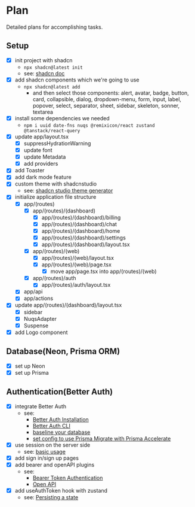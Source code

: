 # Plan

Detailed plans for accomplishing tasks.

## Setup

- [x] init project with shadcn
  - `npx shadcn@latest init`
  - see: [shadcn doc](https://ui.shadcn.com/docs/installation/next)
- [x] add shadcn components which we're going to use
  - `npx shadcn@latest add`
    - and then select those components: alert, avatar, badge, button, card, collapsible, dialog, dropdown-menu, form, input, label, popover, select, separator, sheet, sidebar, skeleton, sonner, textarea
- [x] install some dependencies we needed
  - `npm i uuid date-fns nuqs @remixicon/react zustand @tanstack/react-query`
- [x] update app/layout.tsx
  - [x] suppressHydrationWarning
  - [x] update font
  - [x] update Metadata
  - [x] add providers
- [x] add Toaster
- [x] add dark mode feature
- [x] custom theme with shadcnstudio
  - see: [shadcn studio theme generator](https://shadcnstudio.com/theme-generator)
- [x] initialize application file structure
  - [x] app/(routes)
    - [x] app/(routes)/(dashboard)
      - [x] app/(routes)/(dashboard)/billing
      - [x] app/(routes)/(dashboard)/chat
      - [x] app/(routes)/(dashboard)/home
      - [x] app/(routes)/(dashboard)/settings
      - [x] app/(routes)/(dashboard)/layout.tsx
    - [x] app/(routes)/(web)
      - [x] app/(routes)/(web)/layout.tsx
      - [x] app/(routes)/(web)/page.tsx
        - [x] move app/page.tsx into app/(routes)/(web)
    - [x] app/(routes)/auth
      - [x] app/(routes)/auth/layout.tsx
  - [x] app/api
  - [x] app/actions
- [x] update app/(routes)/(dashboard)/layout.tsx
  - [x] sidebar
  - [x] NuqsAdapter
  - [x] Suspense
- [x] add Logo component

## Database(Neon, Prisma ORM)

- [x] set up Neon
- [x] set up Prisma

## Authentication(Better Auth)

- [x] integrate Better Auth
  - see:
    - [Better Auth Installation](https://www.better-auth.com/docs/installation)
    - [Better Auth CLI](https://www.better-auth.com/docs/concepts/cli)
    - [baseline your database](https://www.prisma.io/docs/orm/prisma-migrate/workflows/baselining)
    - [set config to use Prisma Migrate with Prisma Accelerate](https://www.prisma.io/docs/guides/neon-accelerate#4-set-up-accelerate-in-the-prisma-console)
- [x] use session on the server side
  - see: [basic usage](https://www.better-auth.com/docs/basic-usage#server-side)
- [x] add sign in/sign up pages
- [x] add bearer and openAPI plugins
  - see:
    - [Bearer Token Authentication](https://www.better-auth.com/docs/plugins/bearer)
    - [Open API](https://www.better-auth.com/docs/plugins/open-api)
- [x] add useAuthToken hook with zustand
  - see: [Persisting a state](https://zustand.docs.pmnd.rs/middlewares/persist#persisting-a-state)
